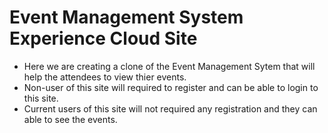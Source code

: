 # Event Management System Experience Cloud Site

- Here we are creating a clone of the Event Management Sytem that will help the attendees to view thier events.
- Non-user of this site will required to register and can be able to  login to this site.
- Current users of this site will not required any registration and they can able to see the events.


